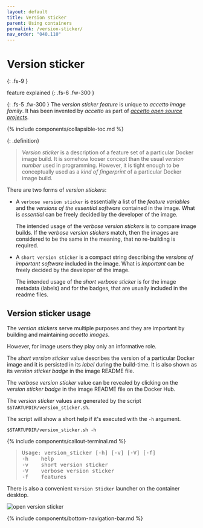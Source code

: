 ```yaml
---
layout: default
title: Version sticker
parent: Using containers
permalink: /version-sticker/
nav_order: "040.110"
---
```


# Version sticker
{: .fs-9 }

feature explained
{: .fs-6 .fw-300 }

{: .fs-5 .fw-300 }
The *version sticker feature* is unique to *accetto image family*.
It has been invented by *accetto* as part of [*accetto open source projects*][accetto-github].

{% include components/collapsible-toc.md %}

{: .definition}
> *Version sticker* is a description of a feature set of a particular Docker image build.
> It is somehow looser concept than the usual *version number* used in programming.
> However, it is tight enough to be conceptually used as a *kind of fingerprint* of a particular Docker image build.

There are two forms of *version stickers*:

- A `verbose version sticker` is essentially a list of the *feature variables* and the *versions of the essential software* contained in the image.
What is *essential* can be freely decided by the developer of the image.

  The intended usage of the *verbose version stickers* is to compare image builds.
  If the *verbose version stickers* match, then the images are considered to be the same in the meaning, that no re-building is required.

- A `short version sticker` is a compact string describing the *versions of important software* included in the image.
What is *important* can be freely decided by the developer of the image.

  The intended usage of the *short verbose sticker* is for the image metadata (labels) and for the badges, that are usually included in the readme files.

## Version sticker usage

The *version stickers* serve multiple purposes and they are important by building and maintaining *accetto images*.

However, for image users they play only an informative role.

The *short version sticker* value describes the version of a particular Docker image and it is persisted in its *label* during the build-time.
It is also shown as its *version sticker badge* in the image README file.

The *verbose version sticker* value can be revealed by clicking on the *version sticker badge* in the image README file on the Docker Hub.

The *version sticker* values are generated by the script `$STARTUPDIR/version_sticker.sh`.

The script will show a short help if it's executed with the `-h` argument.

```shell
$STARTUPDIR/version_sticker.sh -h
```

{% include components/callout-terminal.md %}
> <pre>
> Usage: version_sticker [-h] [-v] [-V] [-f]
> -h    help
> -v    short version sticker
> -V    verbose version sticker
> -f    features
> </pre>

There is also a convenient `Version Sticker` launcher on the container desktop.

![open version sticker][this-animation-desktop-open-version-sticker]

{% include components/bottom-navigation-bar.md %}

<!-- ---- -->

[this-goto-previous-page]: {{site.baseurl}}/firefox-plus/
[this-goto-next-page]: {{site.baseurl}}/keeping-data/

[this-animation-desktop-open-version-sticker]: {{site.baseurl}}/assets/images/animation-open-version-sticker.gif

[accetto-github]: https://github.com/accetto
